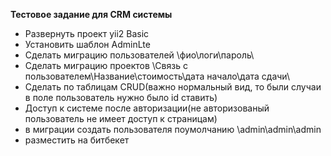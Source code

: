 **Тестовое задание для CRM системы**
<ul>
<li> Развернуть проект yii2 Basic
</li>
<li>Установить шаблон AdminLte
</li>
<li>Сделать миграцию пользователей \фио\логи\пароль\
</li>
<li>Сделать миграцию проектов \Связь с пользователем\Название\стоимость\дата начало\дата сдачи\
</li>
<li>Сделать по таблицам CRUD(важно нормальный вид, то были случаи в поле пользователь нужно было id ставить)
</li>
<li>Доступ к системе после авторизации(не авторизованый пользователь не имеет доступ к страницам)
</li>
<li>в миграции создать пользователя поумолчанию \admin\admin\admin
</li>
<li>разместить на битбекет
</li>